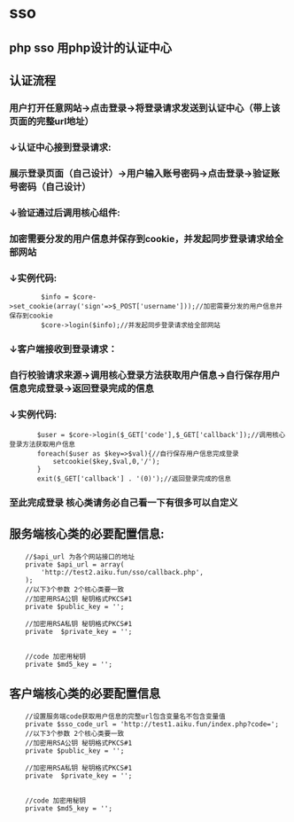 # sso
##  php sso  用php设计的认证中心  

##  认证流程  
###   用户打开任意网站→点击登录→将登录请求发送到认证中心（带上该页面的完整url地址）
###  ↓认证中心接到登录请求:
###  展示登录页面（自己设计）→用户输入账号密码→点击登录→验证账号密码（自己设计）
###  ↓验证通过后调用核心组件:
###  加密需要分发的用户信息并保存到cookie，并发起同步登录请求给全部网站
###  ↓实例代码:
``` 
        $info = $core->set_cookie(array('sign'=>$_POST['username']));//加密需要分发的用户信息并保存到cookie
        $core->login($info);//并发起同步登录请求给全部网站
```
 ###  ↓客户端接收到登录请求：
 ###  自行校验请求来源→调用核心登录方法获取用户信息→自行保存用户信息完成登录->返回登录完成的信息
 ###  ↓实例代码:
 ```
        $user = $core->login($_GET['code'],$_GET['callback']);//调用核心登录方法获取用户信息
        foreach($user as $key=>$val){//自行保存用户信息完成登录
            setcookie($key,$val,0,'/');
        }
        exit($_GET['callback'] . '(0)');//返回登录完成的信息
```
###  至此完成登录 核心类请务必自己看一下有很多可以自定义

## 服务端核心类的必要配置信息:
```
    //$api_url 为各个网站接口的地址
    private $api_url = array(
        'http://test2.aiku.fun/sso/callback.php',
    );
    //以下3个参数 2个核心类要一致
    //加密用RSA公钥 秘钥格式PKCS#1
    private $public_key = '';

    //加密用RSA私钥 秘钥格式PKCS#1
    private  $private_key = '';


    //code 加密用秘钥
    private $md5_key = '';
```
## 客户端核心类的必要配置信息
```$xslt
    //设置服务端code获取用户信息的完整url包含变量名不包含变量值
    private $sso_code_url = 'http://test1.aiku.fun/index.php?code=';
    //以下3个参数 2个核心类要一致
    //加密用RSA公钥 秘钥格式PKCS#1
    private $public_key = '';

    //加密用RSA私钥 秘钥格式PKCS#1
    private  $private_key = '';


    //code 加密用秘钥
    private $md5_key = '';
```

